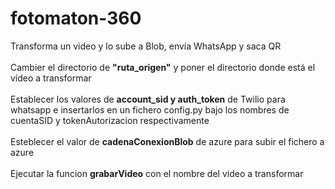 # fotomaton-360
Transforma un video y lo sube a Blob, envía WhatsApp y saca QR<br><br>
Cambier el directorio de <b>"ruta_origen"</b> y poner el directorio donde está el vídeo a transformar<br><br>
Establecer los valores de <b>account_sid y auth_token</b> de Twilio para whatsapp e insertarlos en un fichero config.py bajo los nombres de cuentaSID y tokenAutorizacion respectivamente<br><br>
Esteblecer el valor de <b>cadenaConexionBlob</b> de azure para subir el fichero a azure<br><br>
Ejecutar la funcion <b>grabarVideo</b> con el nombre del video a transformar
